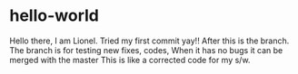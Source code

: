 # hello-world

Hello there,
I am Lionel. Tried my first commit yay!!
After this is the branch.
The branch is for testing new fixes, codes, 
When it has no bugs it can be merged with the master
This is like a corrected code for my s/w.
